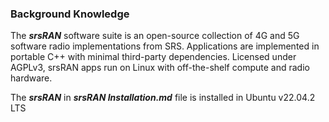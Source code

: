 ### Background Knowledge

The ***srsRAN*** software suite is an open-source collection of 4G and 5G software radio implementations from SRS. Applications are implemented in portable C++ with minimal third-party dependencies. Licensed under AGPLv3, srsRAN apps run on Linux with off-the-shelf compute and radio hardware.



The ***srsRAN*** in ***srsRAN Installation.md*** file is installed in Ubuntu v22.04.2 LTS

